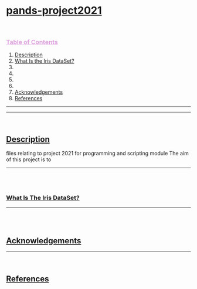 <br>
<h1><b><u> pands-project2021</u></b></h1>



<br>
<h3 style=color:#DDA0DD><b><u>Table of Contents</b></u></h3></summary>
  <ol>
    <li><a href="#description"> Description</a></li>
    <li><a href="#iris">What Is the Iris DataSet?</a></li>
    <li><a href="#"></a></li>
    <li><a href="#"></a></li>
    <li><a href="#"></a></li>
    <li><a href="#"></a></li>
    <li><a href="#acknowledgements">Acknowledgements</a></li>
    <li><a href="#References">References</a></li>
  </ol>
  
---
---
<br>
<h2><b><u>Description</u></b></h2>
files relating to project 2021 for programming and scripting module
The aim of this project is to

-----
</br>
<br>
<h3><b><u>What Is The Iris DataSet?</u></b></h3>

----
</br>
<br>
<h2><b><u>Acknowledgements</u></b></h2>

-----
</br>


<h2><b><u>References</u></b></h2>